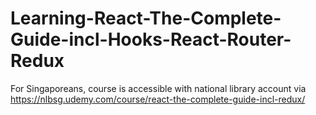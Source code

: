 # Learning-React-The-Complete-Guide-incl-Hooks-React-Router-Redux
For Singaporeans, course is accessible with national library account via https://nlbsg.udemy.com/course/react-the-complete-guide-incl-redux/
